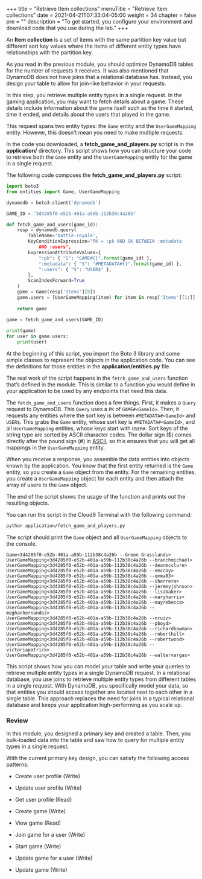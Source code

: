 +++
title = "Retrieve Item collections"
menuTitle = "Retrieve Item collections"
date = 2021-04-21T07:33:04-05:00
weight = 34
chapter = false
pre = ""
description = "To get started, you configure your environment and download code that you use during the lab."
+++

An **Item collection** is a set of items with the same partition key value but different sort key values where the items of different entity types have relationships with the partition key.

As you read in the previous module, you should optimize DynamoDB tables for the number of requests it receives. It was also mentioned that DynamoDB does not have joins that a relational database has. Instead, you design your table to allow for join-like behavior in your requests.

In this step, you retrieve multiple entity types in a single request. In the gaming application, you may want to fetch details about a game. These details include information about the game itself such as the time it started, time it ended, and details about the users that played in the game.

This request spans two entity types: the `Game` entity and the `UserGameMapping` entity. However, this doesn’t mean you need to make multiple requests.

In the code you downloaded, a **fetch_game_and_players.py** script is in the **application/** directory. This script shows how you can structure your code to retrieve both the `Game` entity and the `UserGameMapping` entity for the game in a single request.

The following code composes the **fetch_game_and_players.py** script:

```python
import boto3
from entities import Game, UserGameMapping

dynamodb = boto3.client('dynamodb')

GAME_ID = "3d4285f0-e52b-401a-a59b-112b38c4a26b"

def fetch_game_and_users(game_id):
    resp = dynamodb.query(
        TableName='battle-royale',
        KeyConditionExpression="PK = :pk AND SK BETWEEN :metadata 
            AND :users",
        ExpressionAttributeValues={
            ":pk": { "S": "GAME#{}".format(game_id) },
            ":metadata": { "S": "#METADATA#{}".format(game_id) },
            ":users": { "S": "USER$" },
        },
        ScanIndexForward=True
    )
    game = Game(resp['Items'][0])
    game.users = [UserGameMapping(item) for item in resp['Items'][1:]]
    
    return game
    
game = fetch_game_and_users(GAME_ID)

print(game)
for user in game.users:
    print(user)
```

At the beginning of this script, you import the Boto 3 library and some simple classes to represent the objects in the application code. You can see the definitions for those entities in the **application/entities.py** file.

The real work of the script happens in the `fetch_game_and_users` function that’s defined in the module. This is similar to a function you would define in your application to be used by any endpoints that need this data.

The `fetch_game_and_users` function does a few things. First, it makes a `Query` request to DynamoDB. This `Query` uses a `PK` of `GAME#<GameId>`. Then, it requests any entities where the sort key is between `#METADATA#<GameId>` and `USER$`. This grabs the `Game` entity, whose sort key is `#METADATA#<GameId>`, and all `UserGameMapping` entities, whose keys start with `USER#`. Sort keys of the string type are sorted by ASCII character codes. The dollar sign ($) comes directly after the pound sign (#) in [ASCII](http://support.ecisolutions.com/doc-ddms/help/reportsmenu/ascii_sort_order_chart.htm), so this ensures that you will get all mappings in the `UserGameMapping` entity.

When you receive a response, you assemble the data entities into objects known by the application. You know that the first entity returned is the `Game` entity, so you create a `Game` object from the entity. For the remaining entities, you create a `UserGameMapping` object for each entity and then attach the array of users to the `Game` object.

The end of the script shows the usage of the function and prints out the resulting objects.

You can run the script in the Cloud9 Terminal with the following command:

```sh
python application/fetch_game_and_players.py
```

The script should print the `Game` object and all `UserGameMapping` objects to the console.

```text
Game<3d4285f0-e52b-401a-a59b-112b38c4a26b --Green Grasslands>
UserGameMapping<3d4285f0-e52b-401a-a59b-112b38c4a26b --branchmichael>
UserGameMapping<3d4285f0-e52b-401a-a59b-112b38c4a26b --deanmcclure>
UserGameMapping<3d4285f0-e52b-401a-a59b-112b38c4a26b --emccoy>
UserGameMapping<3d4285f0-e52b-401a-a59b-112b38c4a26b --emma83>
UserGameMapping<3d4285f0-e52b-401a-a59b-112b38c4a26b --iherrera>
UserGameMapping<3d4285f0-e52b-401a-a59b-112b38c4a26b --jeremyjohnson>
UserGameMapping<3d4285f0-e52b-401a-a59b-112b38c4a26b --lisabaker>
UserGameMapping<3d4285f0-e52b-401a-a59b-112b38c4a26b --maryharris>
UserGameMapping<3d4285f0-e52b-401a-a59b-112b38c4a26b --mayrebecca>
UserGameMapping<3d4285f0-e52b-401a-a59b-112b38c4a26b --meghanhernandez>
UserGameMapping<3d4285f0-e52b-401a-a59b-112b38c4a26b --nruiz>
UserGameMapping<3d4285f0-e52b-401a-a59b-112b38c4a26b --pboyd>
UserGameMapping<3d4285f0-e52b-401a-a59b-112b38c4a26b --richardbowman>
UserGameMapping<3d4285f0-e52b-401a-a59b-112b38c4a26b --roberthill>
UserGameMapping<3d4285f0-e52b-401a-a59b-112b38c4a26b --robertwood>
UserGameMapping<3d4285f0-e52b-401a-a59b-112b38c4a26b --victoriapatrick>
UserGameMapping<3d4285f0-e52b-401a-a59b-112b38c4a26b --waltervargas>
```

This script shows how you can model your table and write your queries to retrieve multiple entity types in a single DynamoDB request. In a relational database, you use joins to retrieve multiple entity types from different tables in a single request. With DynamoDB, you specifically model your data, so that entities you should access together are located next to each other in a single table. This approach replaces the need for joins in a typical relational database and keeps your application high-performing as you scale up.


### Review

In this module, you designed a primary key and created a table. Then, you bulk-loaded data into the table and saw how to query for multiple entity types in a single request.

With the current primary key design, you can satisfy the following access patterns:

- Create user profile (Write)

- Update user profile (Write)

- Get user profile (Read)

- Create game (Write)

- View game (Read)

- Join game for a user (Write)

- Start game (Write)

- Update game for a user (Write)

- Update game (Write)